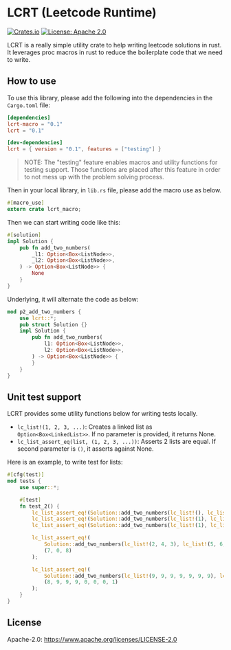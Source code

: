 # LCRT (Leetcode Runtime)

[![Crates.io](https://img.shields.io/crates/v/lcrt)](https://crates.io/crates/lcrt)
[![License: Apache 2.0](https://img.shields.io/badge/License-Apache%202.0-blue.svg)](LICENSE-APACHE)

LCRT is a really simple utility crate to help writing leetcode solutions in rust. It leverages proc macros in rust to reduce the boilerplate code that we need to write.

## How to use

To use this library, please add the following into the dependencies in the `Cargo.toml` file:

```toml
[dependencies]
lcrt-macro = "0.1"
lcrt = "0.1"

[dev-dependencies]
lcrt = { version = "0.1", features = ["testing"] }
```

> NOTE: The "testing" feature enables macros and utility functions for testing support. Those functions are placed after this feature in order to not mess up with the problem solving process.

Then in your local library, in `lib.rs` file, please add the macro use as below.

```rust
#[macro_use]
extern crate lcrt_macro;
```

Then we can start writing code like this:

```rust
#[solution]
impl Solution {
    pub fn add_two_numbers(
        _l1: Option<Box<ListNode>>,
        _l2: Option<Box<ListNode>>,
    ) -> Option<Box<ListNode>> {
        None
    }
}
```

Underlying, it will alternate the code as below:

```rust
mod p2_add_two_numbers {
    use lcrt::*;
    pub struct Solution {}
    impl Solution {
        pub fn add_two_numbers(
            l1: Option<Box<ListNode>>,
            l2: Option<Box<ListNode>>,
        ) -> Option<Box<ListNode>> {
        }
    }
}
```

## Unit test support

LCRT provides some utility functions below for writing tests locally. 

- `lc_list!(1, 2, 3, ...)`: Creates a linked list as `Option<Box<LinkedList>>`. If no parameter is provided, it returns None.
- `lc_list_assert_eq(list, (1, 2, 3, ...))`: Asserts 2 lists are equal. If second parameter is `()`, it asserts against None.

Here is an example, to write test for lists:

```rust
#[cfg(test)]
mod tests {
    use super::*;

    #[test]
    fn test_2() {
        lc_list_assert_eq!(Solution::add_two_numbers(lc_list!(), lc_list!()), ());
        lc_list_assert_eq!(Solution::add_two_numbers(lc_list!(1), lc_list!()), (1));
        lc_list_assert_eq!(Solution::add_two_numbers(lc_list!(1), lc_list!(1)), (2));

        lc_list_assert_eq!(
            Solution::add_two_numbers(lc_list!(2, 4, 3), lc_list!(5, 6, 4)),
            (7, 0, 8)
        );

        lc_list_assert_eq!(
            Solution::add_two_numbers(lc_list!(9, 9, 9, 9, 9, 9, 9), lc_list!(9, 9, 9, 9)),
            (8, 9, 9, 9, 0, 0, 0, 1)
        );
    }
}
```

## License

Apache-2.0: <https://www.apache.org/licenses/LICENSE-2.0>